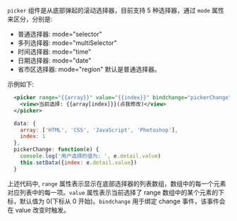 
`picker` 组件是从底部弹起的滚动选择器，目前支持 5 种选择器，通过 `mode` 属性来区分，分别是:
- 普通选择器: mode="selector"
- 多列选择器: mode="multiSelector"
- 时间选择器: mode="time"
- 日期选择器: mode="date"
- 省市区选择器: mode="region"
默认是普通选择器。

示例如下:
```xml
  <picker range="{{array}}" value="{{index}}" bindchange="pickerChange">
    <view>当前选择: {{array[index]}}(点我修改)</view>
  </picker>
```
```js
  data: {
    array: ['HTML', 'CSS', 'JavaScript', 'Photoshop'],
    index: 1
  },
  pickerChange: function(e) {
    console.log('用户选择的值为: ', e.detail.value)
    this.setData({index: e.detail.value})
  }
```
上述代码中, `range` 属性表示显示在底部选择器的列表数组，数组中的每一个元素对应列表中的每一项。`value` 属性表示当前选择了 range 数组中的某个元素的下标，默认值为 0(下标从 0 开始)。`bindchange` 用于绑定 change 事件，该事件会在 value 改变时触发。

